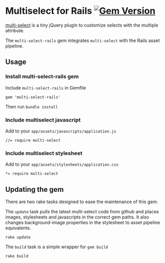 # Multiselect for Rails [![Gem Version](https://badge.fury.io/rb/multi-select-rails.png)](http://badge.fury.io/rb/multi-select-rails)

[multi-select](https://github.com/lou/multi-select) is a tiny jQuery plugin to customize selects with the multiple attribute.

The `multi-select-rails` gem integrates `multi-select` with the Rails asset pipeline.

## Usage

### Install multi-select-rails gem

Include `multi-select-rails` in Gemfile

    gem 'multi-select-rails'

Then run `bundle install`

### Include multiselect javascript

Add to your `app/assets/javascripts/application.js`

    //= require multi-select

### Include multiselect stylesheet

Add to your `app/assets/stylesheets/application.css`

    *= require multi-select
    
## Updating the gem
There are two rake tasks designed to ease the maintenance of this gem.

The `update` task pulls the latest multi-select code from github and places images, stylesheets and javascripts in the correct gem paths. It also changes background-image properties in the stylesheet to asset pipeline equivalents.

	rake update
	
The `build` task is a simple wrapper for `gem build`
	
	rake build


